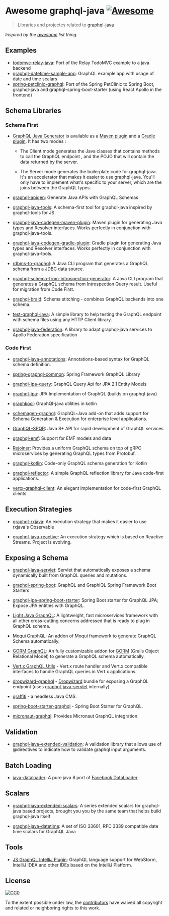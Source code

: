 # Awesome graphql-java [![Awesome](https://cdn.rawgit.com/sindresorhus/awesome/d7305f38d29fed78fa85652e3a63e154dd8e8829/media/badge.svg)](https://github.com/sindresorhus/awesome)

>Libraries and projectes related to  [graphql-java](https://github.com/graphql-java/graphql-java)

*Inspired by the [awesome](https://github.com/sindresorhus/awesome) list thing.*

## Examples

* [todomvc-relay-java](https://github.com/graphql-java/todomvc-relay-java): Port of the Relay TodoMVC example to a java backend
* [graphql-datetime-sample-app](https://github.com/donbeave/graphql-java-datetime/tree/master/graphql-datetime-sample-app): GraphQL example app with usage of date and time scalars
* [spring-petclinic-graphql](https://github.com/spring-petclinic/spring-petclinic-graphql): Port of the Spring PetClinic to Spring Boot, graphql-java and graphql-spring-boot-starter (using React Apollo in the frontend) 

## Schema Libraries

### Schema First

* [GraphQL Java Generator](https://github.com/graphql-java-generator) is available as a [Maven plugin](https://github.com/graphql-java-generator/graphql-maven-plugin-project) and a [Gradle plugin](https://github.com/graphql-java-generator/graphql-gradle-plugin-project). It has two modes :

    * The Client mode generates the Java classes that contains methods to call the GraphQL endpoint , and the POJO that will contain the data returned by the server.

    * The Server mode generates the boilerplate code for graphql-java. It's an accelerator that makes it easier to use graphql-java. You'll only have to implement what's specific to your server, which are the joins between the GraphQL types.

* [graphql-apigen](https://github.com/Distelli/graphql-apigen): Generate Java APIs with GraphQL Schemas

* [graphql-java-tools](https://github.com/graphql-java/graphql-java-tools): A schema-first tool for graphql-java inspired by graphql-tools for JS

* [graphql-java-codegen-maven-plugin](https://github.com/kobylynskyi/graphql-java-codegen/tree/master/plugins/maven): Maven plugin for generating Java types and Resolver interfaces. Works perfectly in conjunction with graphql-java-tools.

* [graphql-java-codegen-gradle-plugin](https://github.com/kobylynskyi/graphql-java-codegen/tree/master/plugins/gradle): Gradle plugin for generating Java types and Resolver interfaces. Works perfectly in conjunction with graphql-java-tools. 

* [rdbms-to-graphql](https://github.com/ebridges/rdbms-to-graphql): A Java CLI program that generates a GraphQL schema from a JDBC data source.

* [graphql-schema-from-introspection-generator](https://github.com/mstachniuk/graphql-schema-from-introspection-generator): A Java CLI program that generates a GraphQL schema from Introspection Query result. Useful for migration from Code First.

* [graphql-braid](https://bitbucket.org/atlassian/graphql-braid): Schema stitching - combines GraphQL backends into one schema.

* [test-graphql-java](https://github.com/vimalrajselvam/test-graphql-java): A simple library to help testing the GraphQL endpoint with schema files using any HTTP Client library.

* [graphql-java-federation](https://github.com/rkudryashov/graphql-java-federation): A library to adapt graphql-java services to Apollo Federation specification

### Code First
* [graphql-java-annotations](https://github.com/graphql-java/graphql-java-annotations): Annotations-based syntax for GraphQL schema definition.

* [spring-graphql-common](https://github.com/oembedler/spring-graphql-common): Spring Framework GraphQL Library

* [graphql-jpa-query](https://github.com/introproventures/graphql-jpa-query): GraphQL Query Api for JPA 2.1 Entity Models

* [graphql-jpa](https://github.com/jcrygier/graphql-jpa): JPA Implementation of GraphQL (builds on graphql-java)

* [graphkool](https://github.com/beyondeye/graphkool): GraphQl-java utilities in kotlin

* [schemagen-graphql](https://github.com/bpatters/schemagen-graphql): GraphQL-Java add-on that adds support for Schema Generation & Execution for enterprise level applications.

* [GraphQL-SPQR](https://github.com/leangen/GraphQL-SPQR): Java 8+ API for rapid development of GraphQL services

* [graphql-emf](https://github.com/hallvard/graphql-emf): Support for EMF models and data

* [Rejoiner](https://github.com/google/rejoiner): Provides a uniform GraphQL schema on top of gRPC microservices by generating GraphQL types from Protobuf.

* [graphql-kotlin](https://github.com/ExpediaDotCom/graphql-kotlin): Code-only GraphQL schema generation for Kotlin

* [graphql-reflector](https://github.com/graphqly/graphql-reflector):  A simple GraphQL reflection library for Java code-first applications.

* [vertx-graphql-client](https://github.com/graphqly/vertx-graphql-client): An elegant implementation for code-first GraphQL clients

## Execution Strategies

* [graphql-rxjava](https://github.com/nfl/graphql-rxjava): An execution strategy that makes it easier to use rxjava's Observable

* [graphql-java-reactive](https://github.com/bsideup/graphql-java-reactive): An execution strategy which is based on Reactive Streams. Project is evolving.

## Exposing a Schema

* [graphql-java-servlet](https://github.com/graphql-java/graphql-java-servlet): Servlet that automatically exposes a schema dynamically built from GraphQL queries and mutations.

* [graphql-spring-boot](https://github.com/graphql-java/graphql-spring-boot): GraphQL and GraphiQL Spring Framework Boot Starters

* [graphql-jpa-spring-boot-starter](https://github.com/timtebeek/graphql-jpa-spring-boot-starter): Spring Boot starter for GraphQL JPA; Expose JPA entities with GraphQL.

* [Light Java GraphQL](https://github.com/networknt/light-java-graphql): A lightweight, fast microservices framework with all other cross-cutting concerns addressed that is ready to plug in GraphQL schema. 

* [Moqui GraphQL](https://github.com/shendepu/moqui-graphql): An addon of Moqui framework to generate GraphQL Schema automatically. 

* [GORM GraphQL](https://github.com/grails/gorm-graphql): An fully customizable addon for [GORM](http://gorm.grails.org) (Grails Object Relational Model) to generate a GraphQL schema automatically.

* [Vert.x GraphQL Utils](https://github.com/tibor-kocsis/vertx-graphql-utils) - Vert.x route handler and Vert.x compatible interfaces to handle GraphQL queries in Vert.x applications.

* [dropwizard-graphql](https://github.com/smoketurner/dropwizard-graphql) - [Dropwizard](http://dropwizard.io) bundle for exposing a GraphQL endpoint (uses [graphql-java-servlet](https://github.com/graphql-java/graphql-java-servlet) internally)

* [graffiti](https://github.com/creactiviti/graffiti) - a headless Java CMS.

* [spring-boot-starter-graphql](https://github.com/creactiviti/spring-boot-starter-graphql) - Spring Boot Starter for GraphQL.

* [micronaut-graphql](https://github.com/micronaut-projects/micronaut-graphql): Provides Micronaut GraphQL integration.

## Validation

* [graphql-java-extended-validation](https://github.com/graphql-java/graphql-java-extended-validation): A validation library that allows use of @directives to indicate how to validate graphql input arguments.

## Batch Loading

* [java-dataloader](https://github.com/graphql-java/java-dataloader): A pure java 8 port of [Facebook DataLoader](https://github.com/facebook/dataloader) 


## Scalars

* [graphql-java-extended-scalars](https://github.com/graphql-java/graphql-java-extended-scalars): A series extended scalars for graphql-java based projects, brought you you by the same team that helps build graphql-java itself

* [graphql-java-datetime](https://github.com/donbeave/graphql-java-datetime): A set of ISO 33601, RFC 3339 compatible date time scalars for GraphQL Java

## Tools

* [JS GraphQL IntelliJ Plugin](https://github.com/jimkyndemeyer/js-graphql-intellij-plugin): GraphQL language support for WebStorm, IntelliJ IDEA and other IDEs based on the IntelliJ Platform.

## License

[![CC0](https://i.creativecommons.org/p/zero/1.0/88x31.png)](https://creativecommons.org/publicdomain/zero/1.0/)

To the extent possible under law, the [contributors](https://github.com/graphql-java/awesome-graphql-java/graphs/contributors) have waived all copyright and related or neighboring rights to this work.
